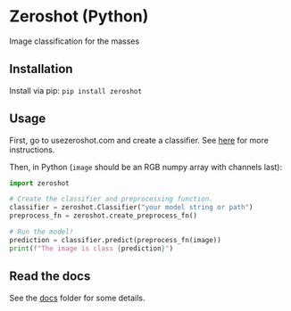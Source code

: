 # Zeroshot (Python)

Image classification for the masses

## Installation

Install via pip: `pip install zeroshot`

## Usage

First, go to usezeroshot.com and create a classifier. See [here](<>) for more instructions.

Then, in Python (`image` should be an RGB numpy array with channels last):

```python
import zeroshot

# Create the classifier and preprocessing function.
classifier = zeroshot.Classifier("your model string or path")
preprocess_fn = zeroshot.create_preprocess_fn()

# Run the model!
prediction = classifier.predict(preprocess_fn(image))
print(f"The image is class {prediction}")
```

## Read the docs

See the [docs](https://github.com/moonshinelabs-ai/zeroshot-docs/blob/main/general/getting_started.md) folder for some details.
